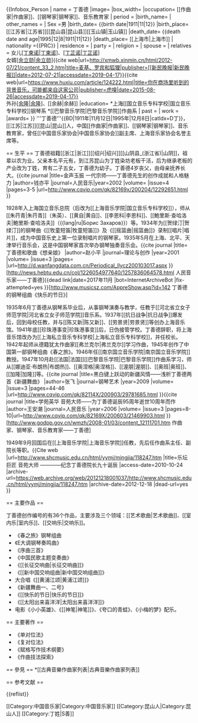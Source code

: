 {{Infobox_Person
| name = 丁善德
|image= 
|box_width= 
|occupation= [[作曲家|作曲家]]、[[钢琴家|钢琴家]]、音乐教育家
| period = 
|birth_name=
| other_names =
| Sex =男
|birth_date= {{birth date|1911|11|12}}
|birth_place= [[江苏省|江苏省]][[昆山县|昆山县]][[玉山镇|玉山镇]]
|death_date= {{death date and age|1995|12|8|1911|11|12}}
|death_place= [[上海市|上海市]]
| nationality ={{PRC}}
| residence =
| party = 
| religion =
| spouse =
| relatives = 女儿[[丁柬诺|丁柬诺]](钢琴家)、[[丁芷诺|丁芷诺]](小提琴家)<br />女婿[[余立勋|余立勋]](舞蹈编导)<ref>{{cite web|url=http://xmwb.xinmin.cn/html/2012-07/21/content_33_2.htm|title=麦基、罗宾和狐狸|publisher=[[新民晚报|新民晚报]]|date=2012-07-21|accessdate=2019-04-17}}</ref><ref>{{cite web|url=https://www.huxiu.com/article/124222.html|title=你在商场里听到的背景音乐，可能都来自这家公司|publisher=虎嗅|date=2015-08-26|accessdate=2019-04-17}}</ref><br />外孙[[余隆|余隆]](指挥家)、[[余赫|余赫]]
|education= 
*上海[[国立音乐专科学校|国立音乐专科学校]]钢琴系
*[[巴黎音乐学院|巴黎音乐学院]]作曲系
| past =
| work =
|awards=
}}
'''丁善德'''{{BD|1911年|11月12日|1995年|12月8日|catIdx=D丁}}，[[江苏|江苏]][[昆山|昆山]]人，中国[[作曲家|作曲家]]、[[钢琴家|钢琴家]]、音乐教育家，曾任[[中国音乐家协会|中国音乐家协会]]副主席、上海音乐家协会名誉主席等。

== 生平 ==
丁善德祖籍[[浙江|浙江]][[绍兴|绍兴]][[山阴县_(浙江省)|山阴]]，祖辈以农为业。父亲本名平元有，到江苏昆山为丁姓染坊老板干活，后为继承老板的产业改为丁姓，育有二子五女，丁善德为幼子。丁善德4岁丧父，由母亲抚养长大。<ref name="钱亦平">{{cite journal |title=金声玉振 一代宗师——丁善德先生的创作成就和人格魅力 |author=钱亦平 |journal=人民音乐|year=2002 |volume= |issue=4 |pages=3-5 |url=http://www.cqvip.com/qk/82169x/200204/12292651.html }}</ref>

1928年入上海国立音乐总院（后改为[[上海音乐学院|国立音乐专科学校]]），师从[[朱荇青|朱荇青]]（朱英）、[[黄自|黄自]]、[[李恩科|李恩科]]、[[鮑里斯·查哈洛夫|鮑里斯·查哈洛夫]]（{{lang|ru|Борис Захаров}}）等。1934年为[[贺绿汀|贺绿汀]]的钢琴曲《[[牧童短笛|牧童短笛]]》及《[[摇篮曲|摇篮曲]]》录制[[唱片|唱片]]，成为中国音乐史上第一位录制唱片的钢琴家。1935年5月在上海、北平、天津举行音乐会，这是中国钢琴家首次举办钢琴独奏音乐会。<ref name="赵小平">{{cite journal |title=丁善德和歌曲《想亲娘》 |author=赵小平 |journal=理论与创作 |year=2001 |volume= |issue=3 |pages= |url=http://d.wanfangdata.com.cn/Periodical_llycz200103017.aspx }}</ref><ref name="人民音乐家">[http://news.hebtu.edu.cn/col/1226054977640/1257836064578.html 人民音乐家——丁善德]{{dead link|date=2017年11月 |bot=InternetArchiveBot |fix-attempted=yes }}</ref><ref>[http://www.musicsz.com/AppreShow.asp?id=142 丁善德的钢琴组曲《快乐的节日》]</ref> 

1935年6月丁善德从钢琴系毕业后，从事钢琴演奏与教学，任教于[[河北省立女子师范学院|河北省立女子师范学院]]音乐系。1937年[[抗日战争|抗日战争]]爆发后，回到母校任教，并与[[陈又新|陈又新]]、[[劳景贤|劳景贤]]等创办上海音乐馆。1941年底[[珍珠港事变|珍珠港事变]]后，日伪接管学校。丁善德辞职，将上海音乐馆改办为[[上海私立音乐专科学校|上海私立音乐专科学校]]，并任校长。1942年起师从德籍犹太作曲家[[弗兰克尔|弗兰克尔]]学习作曲，1945年创作了中国第一部钢琴组曲《春之旅》。1946年任[[南京国立音乐学院|南京国立音乐学院]]教授。1947年10月赴[[法国|法国]][[巴黎音乐学院|巴黎音乐学院]]作曲系学习，师从[[娜迪亚·布朗热|布朗热]]、[[奥涅格|奥涅格]]、[[渥朋|渥朋]]、[[奥班|奥班]]、[[加隆|加隆]]等。<ref name="赵小平"/><ref name="张飞">{{cite journal |title=黑白键上跃动的新疆风情——浅析丁善德两首《新疆舞曲》 |author=张飞 |journal=钢琴艺术 |year=2009 |volume= |issue=3 |pages=44-46 |url=http://www.cqvip.com/qk/82114X/200903/29781685.html }}</ref><ref>{{cite journal |title=学苑英华 音苑大师——为丁善德诞辰95周年逝世10周年而作 |author=王安潮 |journal=人民音乐 |year=2006 |volume= |issue=3 |pages=8-10|url=http://www.cqvip.com/qk/82169X/200603/21469903.html }}</ref><ref name="godpp">[http://www.godpp.gov.cn/wmzh/2008-01/03/content_12111701.htm 作曲家、钢琴家、音乐教育家——丁善德]</ref> 

1949年9月回国后在[[上海音乐学院|上海音乐学院]]任教，先后任作曲系主任、副院长等职。<ref name="godpp"/><ref>{{Cite web |url=http://www.shcmusic.edu.cn/html/yymj/mingjia/118247.htm |title=乐坛巨匠 音苑大师 ————纪念丁善德院长九十诞辰 |access-date=2010-10-24 |archive-url=https://web.archive.org/web/20121218001037/http://www.shcmusic.edu.cn/html/yymj/mingjia/118247.htm |archive-date=2012-12-18 |dead-url=yes }}</ref>

== 主要作品 ==

丁善德创作编号的有36个作品，主要涉及三个领域：[[艺术歌曲|艺术歌曲]]、[[室内乐|室内乐]]、[[交响乐|交响乐]]。
* 《春之旅》钢琴组曲
* 《E大调钢琴奏鸣曲》
* 《序曲三首》
* 《中国民歌主题变奏曲》
* 《[[长征交响曲|长征交响曲]]》
* 《[[新中国交响组曲|新中国交响组曲]]》
* 大合唱《[[黄浦江颂|黄浦江颂]]》
* 《新疆舞曲一、二号》
* 《[[快乐的节日|快乐的节日]]》
* 《[[太阳出来喜洋洋|太阳出来喜洋洋]]》
* 电影《小小英雄》、《[[神笔|神笔]]》、《夸口的青蛙》、《小梅的梦》配乐。<ref name="钱亦平"/>

== 主要著作 ==
* 《单对位法》
* 《复对位法》
* 《赋格写作技术纲要》
* 《作曲技法探索》<ref name="人民音乐家"/>

== 參見 ==
*[[古典音樂作曲家列表|古典音樂作曲家列表]]

== 参考文献 ==

{{reflist}}

[[Category:中国音乐家|Category:中国音乐家]]
[[Category:昆山人|Category:昆山人]]
[[Category:丁姓|S善]]